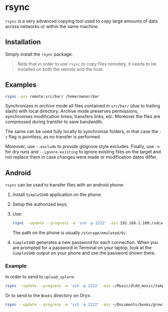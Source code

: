 # rsync

`rsync` is a very advanced copying tool used to copy large amounts of data across networks or within
the same machine.

## Installation

Simply install the `rsync` package.

> Note that in order to use `rsync` to copy files remotely, it needs to be installed on both the
> remote and the host.

## Examples

```sh
rsync -azv remote:src/bar/ /home/owner/bar
```

Synchronizes in _archive_ mode all files contained _in_ `src/bar/` (due to trailing slash) with
local directory. Archive mode preserves permissions, synchronises modification times, transfers
links, etc. Moreover the files are compressed during transfer to save bandwidth.

The same can be used fully locally to synchronise folders, in that case the `-z` flag is pointless,
as no transfer is performed.

Moreover, use `--exclude` to provide gitignore style excludes. Finally, use `-n` for dry runs and
`--ignore-existing` to ignore existing files on the target and not replace them in case changes were
made or modification dates differ.


## Android

`rsync` can be used to transfer files with an android phone:

1. Install `SimpleSSHD` application on the phone.
2. Setup the authorized keys.
3. Use:

   ```sh
   rsync --update --progress -e 'ssh -p 2222' -azv 192.168.1.100:/sdcard/DCIM/Camera /path/to/destination/on/your/computer
   ```

   The path on the phone is usually `/storage/emulated/0/`.
4. `SimpleSSHD` generates a new password for each connection. When you are prompted for a password in
   Terminal on your laptop, look at the `SimpleSSHD` output on your phone and use the password shown
   there.

### Example

In order to send to `upload_xplore`:

```sh
rsync --update --progress -e 'ssh -p 2222' -azv ~/Music/dldd_music/temp/ 192.168.1.3:/storage/emulated/0/upload_xplore
```

Or to send to the `Books` directory on Oryx:

```sh
rsync --update --progress -e 'ssh -p 2222' -azv ~/Documents/books/growth/ 192.168.1.77:/storage/emulated/0/Books/growth
```
